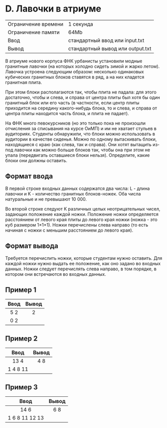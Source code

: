 # D. Лавочки в атриуме

|                     |                                  |
| ------------------- | -------------------------------- |
| Ограничение времени | 1 секунда                        |
| Ограничение памяти  | 64Mb                             |
| Ввод                | стандартный ввод или input.txt   |
| Вывод               | стандартный вывод или output.txt |

В атриуме нового корпуса ФНК урбанисты установили модные гранитные лавочки (на которых холодно сидеть зимой и жарко летом). Лавочка устроена следующим образом: несколько одинаковых кубических гранитных блоков ставятся в ряд, а на них кладется гранитная плита.

При этом блоки располагаются так, чтобы плита не падала: для этого достаточно, чтобы и слева, и справа от центра плиты был хотя бы один гранитный блок или его часть (в частности, если центр плиты приходится на середину какого-нибудь блока, то и слева, и справа от центра плиты находится часть блока, и плита не падает).

На ФНК много певокурсников (но это только пока не произошли отчисления за списывания на курсе ОиМП) и им не хватает стульев в аудиториях. Студенты обнаружили, что блоки можно использовать в аудитории в качестве сиденья. Можно по одному вытаскивать блоки, находящиеся с краю (как слева, так и справа). Они хотят вытащить из-под лавочки как можно больше блоков так, чтобы она при этом не упала (передвигать оставшиеся блоки нельзя). Определите, какие блоки они должны оставить.

## Формат ввода

В первой строке входных данных содержатся два числа: L - длина лавочки и K - количество гранитных блоков-ножек. Оба числа натуральные и не превышают 10 000.

Во второй строке следуют K различных целых неотрицательных чисел, задающих положение каждой ножки. Положение ножки определяется расстоянием от левого края плиты до левого края ножки (ножка - это куб размером 1×1×1). Ножки перечислены слева направо (то есть начиная с ножки с меньшим расстоянием до левого края).

## Формат вывода

Требуется перечислить ножки, которые студентам нужно оставить. Для каждой ножки нужно выдать ее положение, как оно задано во входных данных. Ножки следует перечислять слева направо, в том порядке, в котором они встречаются во входных данных.

## Пример 1

| Ввод  | Вывод |
| :---: | :---: |
|  5 2  |   2   |
|  0 2  |       |

## Пример 2

|   Ввод   | Вывод |
| :------: | :---: |
|   13 4   |  4 8  |
| 1 4 8 11 |       |

## Пример 3

|      Ввод      | Вывод |
| :------------: | :---: |
|      14 6      |  6 8  |
| 1 6 8 11 12 13 |       |
